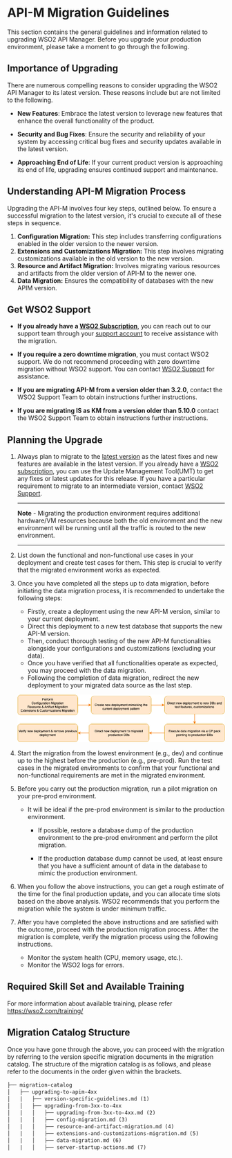 #  API-M Migration Guidelines

This section contains the general guidelines and information related to upgrading WSO2 API Manager. 
Before you upgrade your production environment, please take a moment to go through the following.

## Importance of Upgrading

There are numerous compelling reasons to consider upgrading the WSO2 API Manager to its latest version. These reasons include but are not limited to the following. 

- **New Features**: Embrace the latest version to leverage new features that enhance the overall functionality of the product.

- **Security and Bug Fixes**: Ensure the security and reliability of your system by accessing critical bug fixes and security updates available in the latest version.

- **Approaching End of Life**: If your current product version is approaching its end of life, upgrading ensures continued support and maintenance.

## Understanding API-M Migration Process

Upgrading the API-M involves four key steps, outlined below. To ensure a successful migration to the latest version, it's crucial to execute all of these steps in sequence.

1. **Configuration Migration:** This step includes transferring configurations enabled in the older version to the newer version.
2. **Extensions and Customizations Migration:** This step involves migrating customizations available in the old version to the new version.
3. **Resource and Artifact Migration:** Involves migrating various resources and artifacts from the older version of API-M to the newer one.
4. **Data Migration:** Ensures the compatibility of databases with the new APIM version.
  
## Get WSO2 Support

- **If you already have a [WSO2 Subscription](https://wso2.com/subscription)**, you can reach out to our support team through your [support account](https://support.wso2.com/jira/secure/Dashboard.jspa) to receive assistance with the migration.

-  **If you require a zero downtime migration**, you must contact WSO2 support. We do not recommend proceeding with zero downtime migration without WSO2 support. You can contact [WSO2 Support](https://support.wso2.com/jira/secure/Dashboard.jspa) for assistance.

- **If you are migrating API-M from a version older than 3.2.0**, contact the WSO2 Support Team to obtain instructions further instructions.

- **If you are migrating IS as KM from a version older than 5.10.0** contact the WSO2 Support Team to obtain instructions further instructions.

   
## Planning the Upgrade

1.  Always plan to migrate to the [latest version](https://wso2.com/api-management/) as the latest fixes and new features are available in the latest version. If you already have a [WSO2 subscription](https://wso2.com/subscription), you can use the Update Management Tool(UMT) to get any fixes or latest updates for this release. If you have a particular requirement to migrate to an intermediate version, contact [WSO2 Support](https://support.wso2.com/jira/secure/Dashboard.jspa).

    ---
    **Note** - Migrating the production environment requires additional hardware/VM resources because both the old environment and the new environment will be running until all the traffic is routed to the new environment.

    ---

2. List down the functional and non-functional use cases in your deployment and create test cases for them. This step is crucial to verify that the migrated environment works as expected.
    
3. Once you have completed all the steps up to data migration, before initiating the data migration process, it is recommended to undertake the following steps:

   - Firstly, create a deployment using the new API-M version, similar to your current deployment. 
   - Direct this deployment to a new test database that supports the new API-M version.
   - Then, conduct thorough testing of the new API-M functionalities alongside your configurations and customizations (excluding your data).
   - Once you have verified that all functionalities operate as expected, you may proceed with the data migration.
   - Following the completion of data migration, redirect the new deployment to your migrated data source as the last step.


   ![Planning-Migration](./doc-resources/apim-planning-migration.png)


4.  Start the migration from the lowest environment (e.g., dev) and continue up to the highest before the production (e.g., pre-prod). Run the test cases in the migrated environments to confirm that your functional and non-functional requirements are met in the migrated environment.
   
5.  Before you carry out the production migration, run a pilot migration on your pre-prod environment. 

    - It will be ideal if the pre-prod environment is similar to the production environment.

      -  If possible, restore a database dump of the production environment to the pre-prod environment and perform the pilot migration.

      -  If the production database dump cannot be used, at least ensure that you have a sufficient amount of data in the database to mimic the production environment.

6. When you follow the above instructions, you can get a rough estimate of the time for the final production update, and you can allocate time slots based on the above analysis. WSO2 recommends that you perform the migration while the system is under minimum traffic. 
   
7. After you have completed the above instructions and are satisfied with the outcome, proceed with the production migration process. After the migration is complete, verify the migration process using the following instructions.
    
   -  Monitor the system health (CPU, memory usage, etc.).
   -  Monitor the WSO2 logs for errors.

## Required Skill Set and Available Training

<!-- TODO: Add More Content -->
For more information about available training, please refer https://wso2.com/training/

## Migration Catalog Structure

Once you have gone through the above, you can proceed with the migration by referring to the version specific migration documents in the migration catalog. The structure of the migration catalog is as follows, and please refer to the documents in the order given within the brackets.

```
├── migration-catalog
│   ├── upgrading-to-apim-4xx
│   |   ├── version-specific-guidelines.md (1)
│   │   ├── upgrading-from-3xx-to-4xx
│   |   │   ├── upgrading-from-3xx-to-4xx.md (2)
│   |   │   ├── config-migration.md (3)
│   |   │   ├── resource-and-artifact-migration.md (4)
│   |   │   ├── extensions-and-customizations-migration.md (5)
│   |   │   ├── data-migration.md (6)
│   |   │   ├── server-startup-actions.md (7)
```

